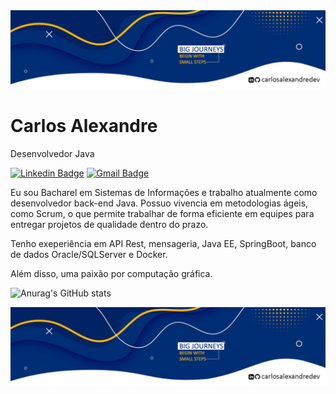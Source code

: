<img src="banner.jpg" alt="exemplo imagem">


# Carlos Alexandre

Desenvolvedor Java

[![Linkedin Badge](https://img.shields.io/badge/-Carlos%20Alexandre-002E74?style=flat-square&logo=Linkedin&logoColor=white&link=https://www.linkedin.com/in/carlosalexandredev/)](https://www.linkedin.com/in/carlosalexandredev/) 
[![Gmail Badge](https://img.shields.io/badge/-carlosalexandre5670@gmail.com-002E74?style=flat-square&logo=Gmail&logoColor=white&link=mailto:carlosalexandre5670@gmail.com)](mailto:carlosalexandre5670@gmail.com)

Eu sou Bacharel em Sistemas de Informações e trabalho atualmente como desenvolvedor back-end Java. Possuo vivencia em metodologias ágeis, como Scrum, o que permite trabalhar de forma eficiente em equipes para entregar projetos de qualidade dentro do prazo. 

Tenho exeperiência em API Rest, mensageria, Java EE, SpringBoot, banco de dados Oracle/SQLServer e Docker. 

Além disso, uma paixão por computação gráfica.

![Anurag's GitHub stats](https://github-readme-stats.vercel.app/api?username=carlosalexandredev&show_icons=true&theme=default )

<img src="banner.jpg" alt="exemplo imagem">
